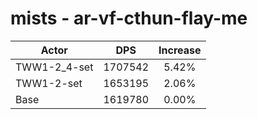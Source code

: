 # mists - ar-vf-cthun-flay-me
| Actor | DPS | Increase |
|---|:---:|:---:|
|TWW1-2_4-set|1707542|5.42%|
|TWW1-2-set|1653195|2.06%|
|Base|1619780|0.00%|
